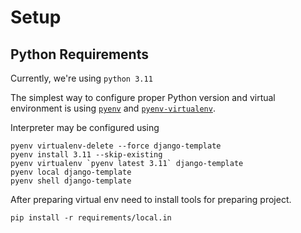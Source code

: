 # Setup

## Python Requirements

Currently, we're using `python 3.11`

The simplest way to configure proper Python version and virtual environment
is using [`pyenv`](https://github.com/pyenv/pyenv) and
[`pyenv-virtualenv`](https://github.com/pyenv/pyenv-virtualenv).

Interpreter may be configured using

```
pyenv virtualenv-delete --force django-template
pyenv install 3.11 --skip-existing
pyenv virtualenv `pyenv latest 3.11` django-template
pyenv local django-template
pyenv shell django-template
```

After preparing virtual env need to install tools for preparing project.

```console
pip install -r requirements/local.in
```
